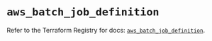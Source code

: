 # `aws_batch_job_definition`

Refer to the Terraform Registry for docs: [`aws_batch_job_definition`](https://registry.terraform.io/providers/hashicorp/aws/5.64.0/docs/resources/batch_job_definition).
